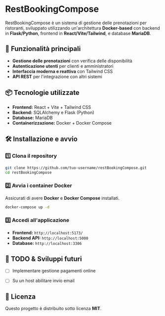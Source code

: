 # RestBookingCompose

RestBookingCompose è un sistema di gestione delle prenotazioni per ristoranti, sviluppato utilizzando un'architettura **Docker-based** con backend in **Flask/Python**, frontend in **React/Vite/Tailwind**, e database **MariaDB**.

## 🚀 Funzionalità principali
- **Gestione delle prenotazioni** con verifica delle disponibilità
- **Autenticazione utenti** per clienti e amministratori
- **Interfaccia moderna e reattiva** con Tailwind CSS
- **API REST** per l'integrazione con altri sistemi

## 📦 Tecnologie utilizzate
- **Frontend:** React + Vite + Tailwind CSS
- **Backend:** SQLAlchemy e Flask (Python) 
- **Database:** MariaDB
- **Containerizzazione:** Docker + Docker Compose

## 🛠 Installazione e avvio
### 1️⃣ Clona il repository
```sh
git clone https://github.com/tuo-username/restBookingCompose.git
cd restBookingCompose
```

### 2️⃣ Avvia i container Docker
Assicurati di avere **Docker** e **Docker Compose** installati.
```sh
docker-compose up -d
```

### 3️⃣ Accedi all'applicazione
- **Frontend:** `http://localhost:5173/`
- **Backend API:** `http://localhost:5000`
- **Database:** `http://localhost:3306`


## 📝 TODO & Sviluppi futuri
- [ ] Implementare gestione pagamenti online
- [ ] Su un host abilitare invio email


## 📜 Licenza
Questo progetto è distribuito sotto licenza **MIT**.

